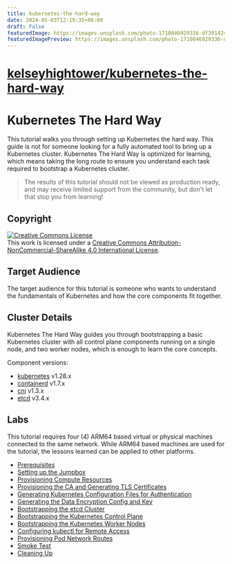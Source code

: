 ```yaml
---
title: kubernetes-the-hard-way
date: 2024-05-03T12:19:35+08:00
draft: False
featuredImage: https://images.unsplash.com/photo-1710846929336-df391424377d?ixid=M3w0NjAwMjJ8MHwxfHJhbmRvbXx8fHx8fHx8fDE3MTQ3MDk4Mjl8&ixlib=rb-4.0.3
featuredImagePreview: https://images.unsplash.com/photo-1710846929336-df391424377d?ixid=M3w0NjAwMjJ8MHwxfHJhbmRvbXx8fHx8fHx8fDE3MTQ3MDk4Mjl8&ixlib=rb-4.0.3
---
```


# [kelseyhightower/kubernetes-the-hard-way](https://github.com/kelseyhightower/kubernetes-the-hard-way)

# Kubernetes The Hard Way

This tutorial walks you through setting up Kubernetes the hard way. This guide is not for someone looking for a fully automated tool to bring up a Kubernetes cluster. Kubernetes The Hard Way is optimized for learning, which means taking the long route to ensure you understand each task required to bootstrap a Kubernetes cluster.

> The results of this tutorial should not be viewed as production ready, and may receive limited support from the community, but don't let that stop you from learning!

## Copyright

<a rel="license" href="http://creativecommons.org/licenses/by-nc-sa/4.0/"><img alt="Creative Commons License" style="border-width:0" src="https://i.creativecommons.org/l/by-nc-sa/4.0/88x31.png" /></a><br />This work is licensed under a <a rel="license" href="http://creativecommons.org/licenses/by-nc-sa/4.0/">Creative Commons Attribution-NonCommercial-ShareAlike 4.0 International License</a>.


## Target Audience

The target audience for this tutorial is someone who wants to understand the fundamentals of Kubernetes and how the core components fit together.

## Cluster Details

Kubernetes The Hard Way guides you through bootstrapping a basic Kubernetes cluster with all control plane components running on a single node, and two worker nodes, which is enough to learn the core concepts.

Component versions:

* [kubernetes](https://github.com/kubernetes/kubernetes) v1.28.x
* [containerd](https://github.com/containerd/containerd) v1.7.x
* [cni](https://github.com/containernetworking/cni) v1.3.x
* [etcd](https://github.com/etcd-io/etcd) v3.4.x

## Labs

This tutorial requires four (4) ARM64 based virtual or physical machines connected to the same network. While ARM64 based machines are used for the tutorial, the lessons learned can be applied to other platforms.

* [Prerequisites](docs/01-prerequisites.md)
* [Setting up the Jumpbox](docs/02-jumpbox.md)
* [Provisioning Compute Resources](docs/03-compute-resources.md)
* [Provisioning the CA and Generating TLS Certificates](docs/04-certificate-authority.md)
* [Generating Kubernetes Configuration Files for Authentication](docs/05-kubernetes-configuration-files.md)
* [Generating the Data Encryption Config and Key](docs/06-data-encryption-keys.md)
* [Bootstrapping the etcd Cluster](docs/07-bootstrapping-etcd.md)
* [Bootstrapping the Kubernetes Control Plane](docs/08-bootstrapping-kubernetes-controllers.md)
* [Bootstrapping the Kubernetes Worker Nodes](docs/09-bootstrapping-kubernetes-workers.md)
* [Configuring kubectl for Remote Access](docs/10-configuring-kubectl.md)
* [Provisioning Pod Network Routes](docs/11-pod-network-routes.md)
* [Smoke Test](docs/12-smoke-test.md)
* [Cleaning Up](docs/13-cleanup.md)
